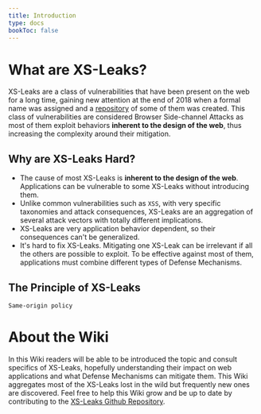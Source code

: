 ```yaml
---
title: Introduction
type: docs
bookToc: false
---
```


# What are XS-Leaks?

XS-Leaks are a class of vulnerabilities that have been present on the web for a long time, gaining new attention at the end of 2018 when a formal name was assigned and a [repository](https://github.com/xsleaks/xsleaks/wiki/Browser-Side-Channels) of some of them was created. This class of vulnerabilities are considered Browser Side-channel Attacks as most of them exploit behaviors **inherent to the design of the web**, thus increasing the complexity around their mitigation.

## Why are XS-Leaks Hard?

- The cause of most XS-Leaks is **inherent to the design of the web**. Applications can be vulnerable to some XS-Leaks without introducing them.
- Unlike common vulnerabilities such as `XSS`, with very specific taxonomies and attack consequences, XS-Leaks are an aggregation of several attack vectors with totally different implications.
- XS-Leaks are very application behavior dependent, so their consequences can't be generalized.
- It's hard to fix XS-Leaks. Mitigating one XS-Leak can be irrelevant if all the others are possible to exploit. To be effective against most of them, applications must combine different types of Defense Mechanisms.

## The Principle of XS-Leaks

`Same-origin policy`

# About the Wiki

In this Wiki readers will be able to be introduced the topic and consult specifics of XS-Leaks, hopefully understanding their impact on web applications and what Defense Mechanisms can mitigate them.
This Wiki aggregates most of the XS-Leaks lost in the wild but frequently new ones are discovered. Feel free to help this Wiki grow and be up to date by contributing to the [XS-Leaks Github Repository](https://github.com/xsleaks/xsleaks.github.io-sources).

